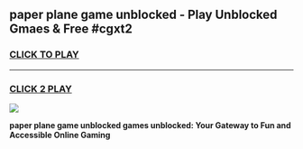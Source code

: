 
## paper plane game unblocked - Play Unblocked Gmaes & Free #cgxt2
<h3>
<a href="https://premium.freeplayer.one?title=paper_plane_game_unblocked&ref=03M">CLICK TO PLAY</a></h3>
<hr>

<h3>
<a href="https://premium.freeplayer.one?title=paper_plane_game_unblocked&ref=03M">CLICK 2 PLAY</a>
  
</h3>

<a href="https://premium.freeplayer.one?title=paper_plane_game_unblocked&ref=03M"><img src="https://clearcache.store/games.png"></a>


**paper plane game unblocked games unblocked: Your Gateway to Fun and Accessible Online Gaming**
